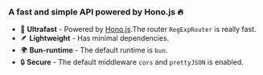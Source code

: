 ### A fast and simple API powered by Hono.js 🔥

- 🚀 **Ultrafast** - Powered by [Hono.js](https://hono.dev).The router `RegExpRouter` is really fast.
- 🪶 **Lightweight** - Has minimal dependencies.
- 🌍 **Bun-runtime** - The default runtime is `bun`.
- 🔒 **Secure** - The default middleware `cors` and `prettyJSON` is enabled.
